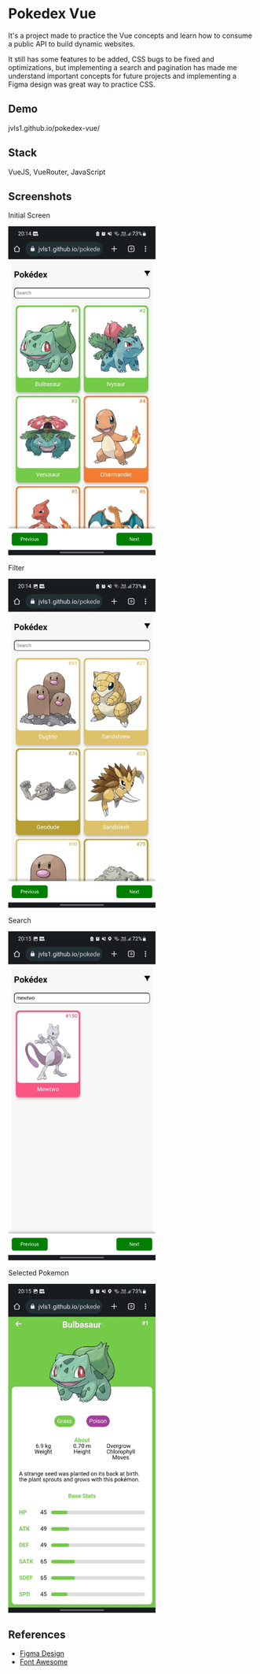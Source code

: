 
# Pokedex Vue

It's a project made to practice the Vue concepts and learn how to consume a public API to build dynamic websites.

It still has some features to be added, CSS bugs to be fixed and optimizations, but implementing a search and pagination has made me understand important concepts for future projects and implementing a Figma design was great way to practice CSS.

## Demo

jvls1.github.io/pokedex-vue/


## Stack

VueJS, VueRouter, JavaScript


## Screenshots

Initial Screen

<img src="readme-images/initial-screen.jpg" width="300px">

Filter

<img src="readme-images/type-search.jpg" width="300px">

Search

<img src="readme-images/search-field.jpg" width="300px">

Selected Pokemon

<img src="readme-images/single-pokemon.jpg" width="300px">


## References

 - [Figma Design](https://www.figma.com/community/file/979132880663340794)
 - [Font Awesome](https://fontawesome.com)
